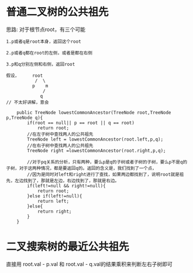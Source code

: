 # 普通二叉树的公共祖先

思路:
    对于根节点root，有三个可能
    
    1.p或者q是root本身，返回这个root

    2.p或者q都在root的左侧，或者是都在右侧

    3.p和q分别左侧和右侧，返回root

    假设，     root
               /  \
              p    m
                  / 
                 q   
    // 不太好讲解，意会

````
    public TreeNode lowestCommonAncestor(TreeNode root,TreeNode p,TreeNode q){
        if(root == null|| p == root || q == root)
            return root;
        //在左子树中查找两人的公共祖先
        TreeNode left = lowestCommonAncestor(root.left,p,q);
        //在右子树中查找两人的公共祖先
        TreeNode right =lowestCommonAncestor(root.right,p,q);

        //对于pq关系的分析，只有两种，要么p是q的子树或者子树的子树，要么p不是q的子树，对于这两种情况，都是要返回q的。返回的含义是，我们找到了一个点，
        //因为是同时对left和right进行了查找，如果两边都找到了，说明root就是祖先，左边找到了，那就是左边，右边找到了，那就是右边。
        if(left!=null && right!=null){
            return root;
        }else if(left!=null){
            return left;
        }else{
            return right;
        }
    }
````

# 二叉搜索树的最近公共祖先
直接用 root.val - p.val 和 root.val - q.val的结果乘积来判断左右子树即可